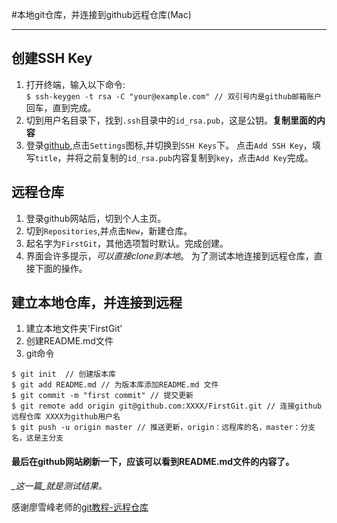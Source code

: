 #本地git仓库，并连接到github远程仓库(Mac)
___
## 创建SSH Key
  1. 打开终端，输入以下命令:<br>
	```
	$ ssh-keygen -t rsa -C "your@example.com" // 双引号内是github邮箱账户
	```
	<br>回车，直到完成。
  2. 切到用户名目录下，找到`.ssh`目录中的`id_rsa.pub`，这是公钥。**复制里面的内容**
  3. 登录[github](https://github.com),点击`Settings`图标,并切换到`SSH Keys`下。
     点击`Add SSH Key`，填写`title`，并将之前复制的`id_rsa.pub`内容复制到`key`，点击`Add Key`完成。

## 远程仓库
  1. 登录github网站后，切到个人主页。
  2. 切到`Repositories`,并点击`New`，新建仓库。
  3. 起名字为`FirstGit`，其他选项暂时默认。完成创建。
  4. 界面会许多提示，*可以直接clone到本地*。
     为了测试本地连接到远程仓库，直接下面的操作。

## 建立本地仓库，并连接到远程
  1. 建立本地文件夹'FirstGit'
  2. 创建README.md文件
  3. git命令
``` shell
$ git init  // 创建版本库
$ git add README.md // 为版本库添加README.md 文件
$ git commit -m "first commit" // 提交更新
$ git remote add origin git@github.com:XXXX/FirstGit.git // 连接github远程仓库 XXXX为github用户名
$ git push -u origin master // 推送更新，origin：远程库的名，master：分支名，这是主分支
```

#### 最后在github网站刷新一下，应该可以看到README.md文件的内容了。
*_这一篇_就是测试结果。*


感谢廖雪峰老师的[git教程-远程仓库](http://www.liaoxuefeng.com/wiki/0013739516305929606dd18361248578c67b8067c8c017b000/001374385852170d9c7adf13c30429b9660d0eb689dd43a000)
